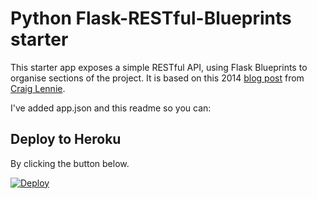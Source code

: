 # Python Flask-RESTful-Blueprints starter
This starter app exposes a simple RESTful API, using Flask Blueprints to organise sections of the project. It is based on this 2014 [blog post](http://craigglennie.com/programming/python/2014/02/05/using-blueprints-with-flask-restful/) from [Craig Lennie](http://craigglennie.com/).

I've added app.json and this readme so you can:

## Deploy to Heroku
By clicking the button below.

[![Deploy](https://www.herokucdn.com/deploy/button.svg)](https://heroku.com/deploy)